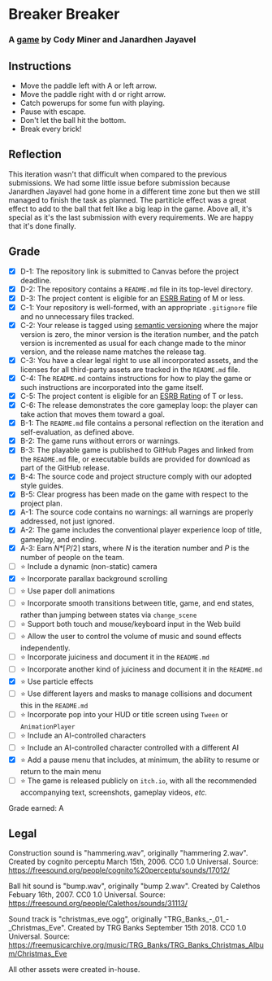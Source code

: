 # Breaker Breaker
### A [game](https://bsu-cs315.github.io/FP-Breaker-Breaker/) by Cody Miner and Janardhen Jayavel
## Instructions
- Move the paddle left with A or left arrow.
- Move the paddle right with d or right arrow.
- Catch powerups for some fun with playing.
- Pause with escape.
- Don't let the ball hit the bottom.
- Break every brick!

## Reflection
This iteration wasn't that difficult when compared to the previous submissions. We had some little issue before submission because Janardhen Jayavel had gone home in a different time zone but then we still managed to finish the task as planned. The partiticle effect was a great effect to add to the ball that felt like a big leap in the game. Above all, it's special as it's the last submission with every requirements. We are happy that it's done finally.


## Grade
- [X] D-1: The repository link is submitted to Canvas before the project deadline.
- [X] D-2: The repository contains a <code>README.md</code> file in its top-level directory.
- [X] D-3: The project content is eligible for an <a href="https://www.esrb.org/ratings-guide/">ESRB Rating</a> of M or less.
- [X] C-1: Your repository is well-formed, with an appropriate <code>.gitignore</code> file and no unnecessary files tracked.
- [X] C-2: Your release is tagged using <a href="https://semver.org/">semantic versioning</a> where the major version is zero, the minor version is the iteration number, and the patch version is incremented as usual for each change made to the minor version, and the release name matches the release tag.
- [X] C-3: You have a clear legal right to use all incorporated assets, and the licenses for all third-party assets are tracked in the <code>README.md</code> file.
- [X] C-4: The <code>README.md</code> contains instructions for how to play the game or such instructions are incorporated into the game itself.
- [X] C-5: The project content is eligible for an <a href="https://www.esrb.org/ratings-guide/">ESRB Rating</a> of T or less.
- [X] C-6: The release demonstrates the core gameplay loop: the player can take action that moves them toward a goal.
- [X] B-1: The <code>README.md</code> file contains a personal reflection on the iteration and self-evaluation, as defined above.
- [X] B-2: The game runs without errors or warnings.
- [X] B-3: The playable game is published to GitHub Pages and linked from the <code>README.md</code> file, or executable builds are provided for download as part of the GitHub release.
- [X] B-4: The source code and project structure comply with our adopted style guides.
- [X] B-5: Clear progress has been made on the game with respect to the project plan.
- [X] A-1: The source code contains no warnings: all warnings are properly addressed, not just ignored.
- [X] A-2: The game includes the conventional player experience loop of title, gameplay, and ending.
- [X] A-3: Earn <em>N</em>*&lceil;<em>P</em>/2&rceil; stars, where <em>N</em> is the iteration number and <em>P</em> is the number of people on the team.
- [ ] ⭐ Include a dynamic (non-static) camera
- [X] ⭐ Incorporate parallax background scrolling
- [ ] ⭐ Use paper doll animations
- [ ] ⭐ Incorporate smooth transitions between title, game, and end states, rather than jumping between states via <code>change_scene</code>
- [ ] ⭐ Support both touch and mouse/keyboard input in the Web build
- [ ] ⭐ Allow the user to control the volume of music and sound effects independently.
- [ ] ⭐ Incorporate juiciness and document it in the <code>README.md</code>
- [ ] ⭐ Incorporate another kind of juiciness and document it in the <code>README.md</code>
- [X] ⭐ Use particle effects
- [ ] ⭐ Use different layers and masks to manage collisions and document this in the <code>README.md</code>
- [ ] ⭐ Incorporate pop into your HUD or title screen using <code>Tween</code> or <code>AnimationPlayer</code>
- [ ] ⭐ Include an AI-controlled characters
- [ ] ⭐ Include an AI-controlled character controlled with a different AI
- [X] ⭐ Add a pause menu that includes, at minimum, the ability to resume or return to the main menu
- [ ] ⭐ The game is released publicly on <code>itch.io</code>, with all the recommended accompanying text, screenshots, gameplay videos, <i>etc.</i>

Grade earned: A

## Legal

Construction sound is "hammering.wav", originally "hammering 2.wav". Created by cognito perceptu March 15th, 2006. CC0 1.0 Universal. Source: https://freesound.org/people/cognito%20perceptu/sounds/17012/

Ball hit sound is "bump.wav", originally "bump 2.wav". Created by Calethos Febuary 16th, 2007. CC0 1.0 Universal. Source: https://freesound.org/people/Calethos/sounds/31113/

Sound track is "christmas_eve.ogg", originally "TRG_Banks\_-\_01\_-\_Christmas_Eve". Created by TRG Banks September 15th 2018. CC0 1.0 Universal. Source: https://freemusicarchive.org/music/TRG_Banks/TRG_Banks_Christmas_Album/Christmas_Eve

All other assets were created in-house.



